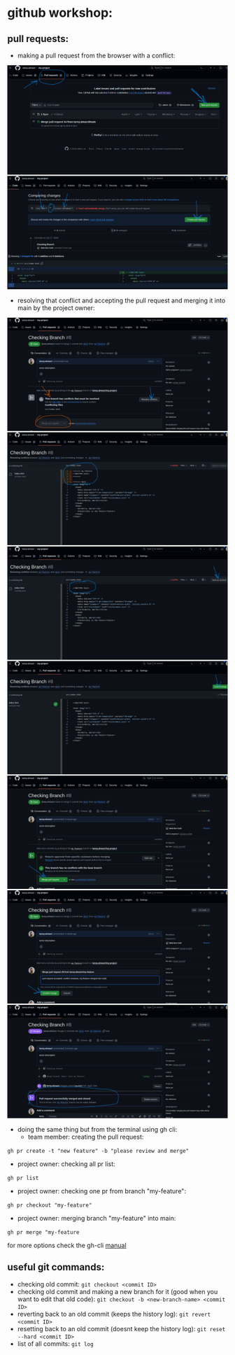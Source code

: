 # github workshop:


## pull requests:
- making a pull request from the browser with a conflict:
 
 ![step1](pr1.png)
 ![step2](pr2.png)

 - resolving that conflict and accepting the pull request and merging it into main by the project owner:

![step1](pr3.png)
![step2](pr4.png)
![step3](pr5.png)
![step4](pr6.png)
![step5](pr7.png)
![step6](pr8.png)
![step7](pr9.png)


- doing the same thing but from the terminal using gh cli:
  - team member: creating the pull request:

`gh pr create -t "new feature" -b "please review and merge"`

  - project owner: checking all pr list:

`gh pr list`

  - project owner: checking one pr from branch "my-feature":

`gh pr checkout "my-feature"`


  - project owner: merging branch "my-feature" into main:

`gh pr merge "my-feature`


for more options check the gh-cli [manual](https://cli.github.com/manual/)


## useful git commands:

- checking old commit: `git checkout <commit ID>`
- checking old commit and making a new branch for it (good when you want to edit that old code): `git checkout -b <new-branch-name> <commit ID>`
- reverting back to an old commit (keeps the history log): `git revert <commit ID>`
- resetting back to an old commit (doesnt keep the history log): `git reset --hard <commit ID>`
- list of all commits: `git log`


